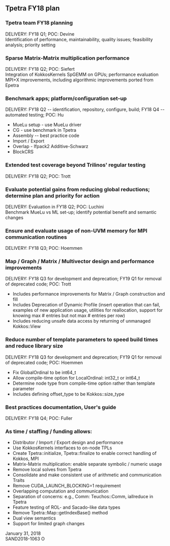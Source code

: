 ## Tpetra FY18 plan
### Tpetra team FY18 planning
DELIVERY:  FY18 Q1; POC: Devine  
Identification of performance, maintainability, quality issues; feasibility analysis; priority setting
### Sparse Matrix-Matrix multiplication performance 
DELIVERY:  FY18 Q2; POC: Siefert  
Integration of KokkosKernels SpGEMM on GPUs; performance evaluation
MPI+X improvements, including algorithmic improvements ported from Epetra 
### Benchmark apps; platform/configuration set-up
DELIVERY:  FY18 Q2 -- identification, repository, configure, build; FY18 Q4 -- automated testing; POC: Hu  
* MueLu setup - use MueLu driver  
* CG - use benchmark in Tpetra   
* Assembly -- best practice code  
* Import / Export  
* Overlap - Ifpack2 Additive-Schwarz  
* BlockCRS  
### Extended test coverage beyond Trilinos' regular testing
DELIVERY: FY18 Q2;  POC:  Trott  
### Evaluate potential gains from reducing global reductions; determine plan and priority for action
DELIVERY:  Evaluation in FY18 Q2; POC: Luchini  
Benchmark MueLu vs ML set-up; identify potential benefit and semantic changes
### Ensure and evaluate usage of non-UVM memory for MPI communication routines
DELIVERY:  FY18 Q3; POC:  Hoemmen  
### Map / Graph / Matrix / Multivector design and performance improvements
DELIVERY:  FY18 Q3 for development and deprecation; FY19 Q1 for removal of deprecated code; POC: Trott  
* Includes performance improvements for Matrix / Graph construction and fill  
* Includes Deprecation of Dynamic Profile (insert operation that can fail, examples of new application usage, utilities for reallocation, support for knowing max # entries but not max # entries per row)  
* Includes reducing unsafe data access by returning of unmanaged Kokkos::View  
### Reduce number of template parameters to speed build times and reduce library size
DELIVERY:  FY18 Q3 for development and deprecation; FY19 Q1 for removal of deprecated code; POC: Hoemmen  
* Fix GlobalOrdinal to be int64_t  
* Allow compile-time option for LocalOrdinal:  int32_t or int64_t  
* Determine node type from compile-time option rather than template parameter  
* Includes defining offset_type to be Kokkos::size_type  
### Best practices documentation, User's guide
DELIVERY:  FY18 Q4; POC:  Fuller  
### As time / staffing / funding allows:  
* Distributor / Import / Export design and performance  
* Use KokkosKernels interfaces to on-node TPLs 
* Create Tpetra::initialize, Tpetra::finalize to enable correct handling of Kokkos, MPI 
* Matrix-Matrix multiplication:  enable separate symbolic / numeric usage
* Remove local solves from Tpetra 
* Consolidate and make consistent use of arithmetic and communication Traits
* Remove CUDA_LAUNCH_BLOCKING=1 requirement
* Overlapping computation and communication 
* Separation of concerns:  e.g., Comm:  Teuchos::Comm, iallreduce in Tpetra
* Feature testing of ROL- and Sacado-like data types 
* Remove Tpetra::Map::getIndexBase() method
* Dual view semantics 
* Support for limited graph changes


January 31, 2018  
SAND2018-1063 O

